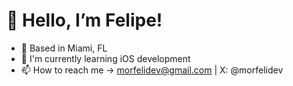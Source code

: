 # 👋 Hello, I’m Felipe!
- 🌴 Based in Miami, FL
- 🍎 I'm currently learning iOS development
- 📫 How to reach me -> morfelidev@gmail.com | X: @morfelidev
<!---
morfeli/morfeli is a ✨ special ✨ repository because its `README.md` (this file) appears on your GitHub profile.
You can click the Preview link to take a look at your changes.
--->
